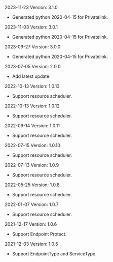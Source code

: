 2023-11-23 Version: 3.1.0
- Generated python 2020-04-15 for Privatelink.

2023-11-03 Version: 3.0.1
- Generated python 2020-04-15 for Privatelink.

2023-09-27 Version: 3.0.0
- Generated python 2020-04-15 for Privatelink.

2023-07-05 Version: 2.0.0
- Add latest update.

2022-10-13 Version: 1.0.13
- Support resource scheduler.

2022-10-13 Version: 1.0.12
- Support resource scheduler.

2022-09-14 Version: 1.0.11
- Support resource scheduler.

2022-07-15 Version: 1.0.10
- Support resource scheduler.

2022-07-13 Version: 1.0.9
- Support resource scheduler.

2022-05-25 Version: 1.0.8
- Support resource scheduler.

2022-01-07 Version: 1.0.7
- Support resource scheduler.

2021-12-17 Version: 1.0.6
- Support Endpoint Protect.

2021-12-03 Version: 1.0.5
- Support EndpointType and ServiceType.

